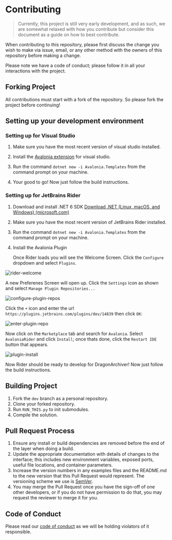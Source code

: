 # Contributing

> Currently, this project is still very early development, and as such, we are somewhat relaxed with how you contribute but consider this document as a guide on how to best contribute.

When contributing to this repository, please first discuss the change you wish to make via issue,
email, or any other method with the owners of this repository before making a change.

Please note we have a code of conduct; please follow it in all your interactions with the project.

## Forking Project

All contributions must start with a fork of the repository. So please fork the project before continuing!

## Setting up your development environment 
### Setting up for Visual Studio
1. Make sure you have the most recent version of visual studio installed.

2. Install the [Avalonia extension](https://marketplace.visualstudio.com/items?itemName=AvaloniaTeam.AvaloniaforVisualStudio) for visual studio.

3. Run the command `dotnet new -i Avalonia.Templates` from the command prompt on your machine.

4. Your good to go! Now just follow the build instructions.


### Setting up for JetBrains Rider

1. Download and install .NET 6 SDK [Download .NET (Linux, macOS, and Windows) (microsoft.com)](https://dotnet.microsoft.com/en-us/download/dotnet/6.0)

2. Make sure you have the most recent version of JetBrains Rider installed.

3. Run the command `dotnet new -i Avalonia.Templates` from the command prompt on your machine.

4. Install the Avalonia Plugin

   Once Rider loads you will see the Welcome Screen. Click the `Configure` dropdown and select `Plugins`.

![rider-welcome](https://avaloniaui.net/docs/advanced-tutorial/images/rider-welcome.png)

A new Preferenes Screen will open up. Click the `Settings` icon as shown and select `Manage Plugin Repositories...`

![configure-plugin-repos](https://avaloniaui.net/docs/advanced-tutorial/images/configure-plugin-repos.png)

Click the `+` icon and enter the url `https://plugins.jetbrains.com/plugins/dev/14839` then click `OK`:

![enter-plugin-repo](https://avaloniaui.net/docs/advanced-tutorial/images/enter-plugin-repo.png)

Now click on the `Marketplace` tab and search for `Avalonia`. Select `AvaloniaRider` and click `Install`; once thats done, click the `Restart IDE` button that appears.

![plugin-install](https://avaloniaui.net/docs/advanced-tutorial/images/plugin-install.png)

Now Rider should be ready to develop for DragonArchiver! Now just follow the build instructions.


## Building Project

1. Fork the `dev` branch as a personal repository.
2. Clone your forked repository.
3. Run `RUN_THIS.py` to init submodules.
4. Compile the solution.

## Pull Request Process

1. Ensure any install or build dependencies are removed before the end of the layer when doing a
   build.
2. Update the appropriate documentation with details of changes to the interface; this includes new environment
   variables, exposed ports, useful file locations, and container parameters.
3. Increase the version numbers in any examples files and the README.md to the new version that this
   Pull Request would represent. The versioning scheme we use is [SemVer](http://semver.org/).
4. You may merge the Pull Request once you have the sign-off of one other developers, or if you
   do not have permission to do that, you may request the reviewer to merge it for you.

## Code of Conduct

Please read our [code of conduct](CODE_OF_CONDUCT.md) as we will be holding violators of it responsible.
